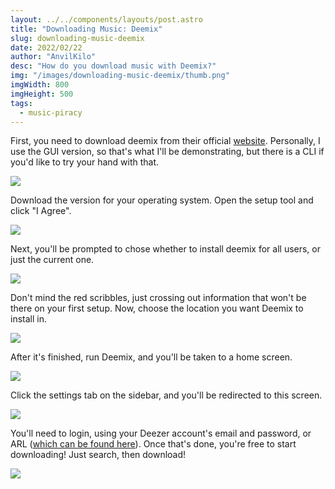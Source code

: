 ```yaml
---
layout: ../../components/layouts/post.astro
title: "Downloading Music: Deemix"
slug: downloading-music-deemix
date: 2022/02/22
author: "AnvilKilo"
desc: "How do you download music with Deemix?"
img: "/images/downloading-music-deemix/thumb.png"
imgWidth: 800
imgHeight: 500
tags:
  - music-piracy
---
```


First, you need to download deemix from their official [website](https://deemix.app/gui). Personally, I use the GUI version, so that's what I'll be demonstrating, but there is a CLI if you'd like to try your hand with that.

![](/images/downloading-music-deemix/image-2.png)

Download the version for your operating system.
Open the setup tool and click "I Agree".

![](/images/downloading-music-deemix/image-3.png)

Next, you'll be prompted to chose whether to install deemix for all users, or just the current one.

![](/images/downloading-music-deemix/image-4.png)

Don't mind the red scribbles, just crossing out information that won't be there on your first setup.
Now, choose the location you want Deemix to install in.

![](/images/downloading-music-deemix/image-5.png)

After it's finished, run Deemix, and you'll be taken to a home screen.

![](/images/downloading-music-deemix/image-6.png)

Click the settings tab on the sidebar, and you'll be redirected to this screen.

![](/images/downloading-music-deemix/image-7.png)

You'll need to login, using your Deezer account's email and password, or ARL ([which can be found here](/posts/generate-a-deezer-arl/)). Once that's done, you're free to start downloading! Just search, then download!

![](/images/downloading-music-deemix/image-8.png)